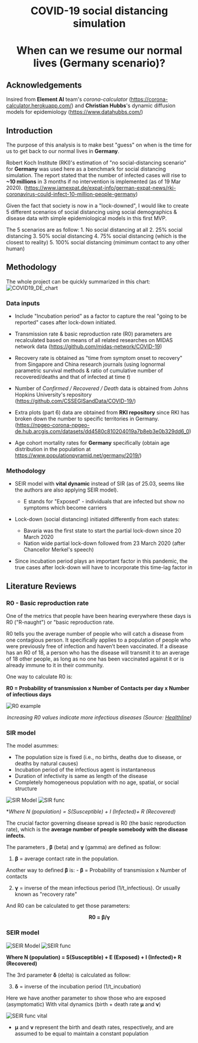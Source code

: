 <center><h1> COVID-19 social distancing simulation </h1></center>

<h1><center>When can we resume our normal lives (Germany scenario)?</h1></center>

## Acknowledgements

Insired from **Element AI** team's *corona-calculator* (https://corona-calculator.herokuapp.com/) and **Christian Hubbs**'s dynamic diffusion models for epidemiology (https://www.datahubbs.com/)

## Introduction

The purpose of this analysis is to make best "guess" on when is the time for us to get back to our normal lives in **Germany**.

Robert Koch Institute (RKI)'s estimation of "no social-distancing scenario" for **Germany** was used here as a benchmark for social distancing simulation. The report stated that the number of infected cases will rise to **~10 millions** in 3 months if no intervention is implemented (as of 19 Mar 2020). (https://www.iamexpat.de/expat-info/german-expat-news/rki-coronavirus-could-infect-10-million-people-germany)

Given the fact that society is now in a "lock-downed", I would like to create 5 different scenarios of social distancing using social demographics & disease data with simple epidemiological models in this first MVP.

The 5 scenarios are as follow:
     1. No social distancing at all
     2. 25% social distancing
     3. 50% social distancing
     4. 75% social distancing (which is the closest to reality)
     5. 100% social distancing (mimimum contact to any other human)
   
## Methodology

The whole project can be quickly summarized in this chart:
![COVID19_DE_chart](https://github.com/o0oBluePhoenixo0o/COVID_19-Social-Dist-Simulation/blob/master/img/COVID%2019%20DE%20simulation.png?raw=true)

### Data inputs

 - Include "Incubation period" as a factor to capture the real "going to be reported" cases after lock-down initiated.
 
 - Transmission rate & basic reproduction rate (R0) parameters are recalculated based on means of all related researches on MIDAS network data (https://github.com/midas-network/COVID-19)
 
 
 - Recovery rate is obtained as "time from symptom onset to recovery" from Singapore and China research journals (using lognormal parametric survival methods & ratio of cumulative number of recovered/deaths and that of infected at time *t*)
 
 
 - Number of *Confirmed / Recovered / Death* data is obtained from Johns Hopkins University's repository (https://github.com/CSSEGISandData/COVID-19/)
 
 
 - Extra plots (part 6) data are obtained from **RKI repository** since RKI has broken down the number to specific territories in Germany. (https://npgeo-corona-npgeo-de.hub.arcgis.com/datasets/dd4580c810204019a7b8eb3e0b329dd6_0)
 
 
 - Age cohort mortality rates for **Germany** specifically (obtain age distribution in the population at https://www.populationpyramid.net/germany/2019/)
 
 
### Methodology

 - SEIR model with **vital dynamic** instead of SIR (as of 25.03, seems like the authors are also applying SEIR model).
     - E stands for "Exposed" - individuals that are infected but show no symptoms which become carriers
     
 - Lock-down (social distancing) initiated differently from each states:
     - Bavaria was the first state to start the partial lock-down since 20 March 2020
     - Nation wide partial lock-down followed from 23 March 2020 (after Chancellor Merkel's speech)
     
 - Since incubation period plays an important factor in this pandemic, the true cases after lock-down will have to incorporate this time-lag factor in


## Literature Reviews

### R0 - Basic reproduction rate
One of the metrics that people have been hearing everywhere these days is R0 ("R-naught") or "basic reproduction rate. 

R0 tells you the average number of people who will catch a disease from one contagious person. It specifically applies to a population of people who were previously free of infection and haven’t been vaccinated. If a disease has an R0 of 18, a person who has the disease will transmit it to an average of 18 other people, as long as no one has been vaccinated against it or is already immune to it in their community.

One way to calculate R0 is:

   **R0 = Probability of transmission x Number of Contacts per day x Number of infectious days**


![R0 example](https://miro.medium.com/max/648/1*kc4-Bv2nzIvb9xG6ELHuzA.png)
<i><center>Increasing R0 values indicate more infectious diseases (Source: [Healthline](https://www.healthline.com/health/r-nought-reproduction-number))</center></i>

### SIR model

The model asummes:
   - The population size is fixed (i.e., no births, deaths due to disease, or deaths by natural causes)
   - Incubation period of the infectious agent is instantaneous
   - Duration of infectivity is same as length of the disease
   - Completely homogeneous population with no age, spatial, or social structure
    
![SIR Model](https://upload.wikimedia.org/wikipedia/commons/8/8a/SIR.PNG)
![SIR func](http://idmod.org/docs/general/_images/math/7edd99664ee58dde174cfe47bf51ade942786541.png)

   **Where N (population) = S(Susceptible) + I (Infected)+ R (Recovered)*   
   
   The crucial factor governing disease spread is R0 (the basic reproduction rate), which is the **average number of people somebody with the disease infects.**
   
   The parameters , **β** (beta) and **γ** (gamma) are defined as follow:

   1. **β** = average contact rate in the population.
   
   Another way to defined **β** is:
    - **β** = Probability of transmission x Number of contacts
   
   2. **γ** = inverse of the mean infectious period (1/t_infectious). Or usually known as "recovery rate"
   
And R0 can be calculated to get those parameters:

<b><center>R0 = β/γ</center></b>


### SEIR model
![SEIR Model](https://upload.wikimedia.org/wikipedia/commons/3/3d/SEIR.PNG)
![SEIR func](http://idmod.org/docs/general/_images/math/5c34ba7654b6b1031ac83c60ea98007456d22ee3.png)

**Where N (population) = S(Susceptible) + E (Exposed) + I (Infected)+ R (Recovered)** 
   
   The 3rd parameter **δ** (delta) is calculated as follow:
   
   3. **δ** = inverse of the incubation period (1/t_incubation)
      
   Here we have another parameter to show those who are exposed (asymptomatic)
With vital dynamics (birth + death rate **μ** and **ν**)

![SEIR func vital](http://idmod.org/docs/general/_images/math/7a0619d75a08582ad67f21d3a0ffb938b8576920.png)
   
   - **μ** and **ν** represent the birth and death rates, respectively, and are assumed to be equal to maintain a constant population
